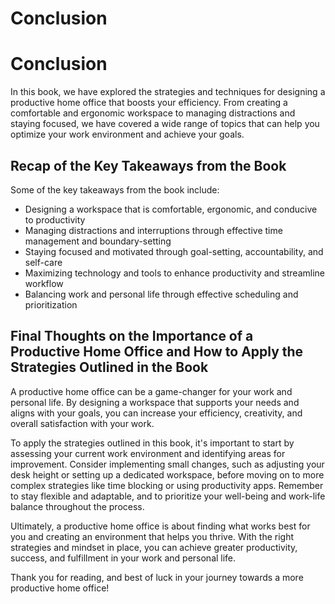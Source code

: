 # Conclusion

Conclusion
==========

In this book, we have explored the strategies and techniques for designing a productive home office that boosts your efficiency. From creating a comfortable and ergonomic workspace to managing distractions and staying focused, we have covered a wide range of topics that can help you optimize your work environment and achieve your goals.

Recap of the Key Takeaways from the Book
----------------------------------------

Some of the key takeaways from the book include:

* Designing a workspace that is comfortable, ergonomic, and conducive to productivity
* Managing distractions and interruptions through effective time management and boundary-setting
* Staying focused and motivated through goal-setting, accountability, and self-care
* Maximizing technology and tools to enhance productivity and streamline workflow
* Balancing work and personal life through effective scheduling and prioritization

Final Thoughts on the Importance of a Productive Home Office and How to Apply the Strategies Outlined in the Book
-----------------------------------------------------------------------------------------------------------------

A productive home office can be a game-changer for your work and personal life. By designing a workspace that supports your needs and aligns with your goals, you can increase your efficiency, creativity, and overall satisfaction with your work.

To apply the strategies outlined in this book, it's important to start by assessing your current work environment and identifying areas for improvement. Consider implementing small changes, such as adjusting your desk height or setting up a dedicated workspace, before moving on to more complex strategies like time blocking or using productivity apps. Remember to stay flexible and adaptable, and to prioritize your well-being and work-life balance throughout the process.

Ultimately, a productive home office is about finding what works best for you and creating an environment that helps you thrive. With the right strategies and mindset in place, you can achieve greater productivity, success, and fulfillment in your work and personal life.

Thank you for reading, and best of luck in your journey towards a more productive home office!